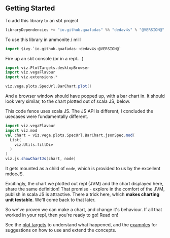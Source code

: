## Getting Started
To add this library to an sbt project
```scala
libraryDependencies += "io.github.quafadas" %% "dedav4s" % "@VERSION@"
```
To use this library in ammonite / mill
```scala
import $ivy.`io.github.quafadas::dedav4s:@VERSION@`
```

Fire up an sbt console (or in a repl... )

```scala mdoc
import viz.PlotTargets.desktopBrowser
import viz.vegaFlavour
import viz.extensions.*

viz.vega.plots.SpecUrl.BarChart.plot()
```

And a browser window should have popped up, with a bar chart in. It should look very similar, to the chart plotted out of scala JS, below.

This code fence uses scala JS. The JS API is different, I concluded the usecases were fundamentally different.

```scala mdoc:js
import viz.vegaFlavour
import viz.mod
val chart = viz.vega.plots.SpecUrl.BarChart.jsonSpec.mod(
  List(
    viz.Utils.fillDiv
  )
)
viz.js.showChartJs(chart, node)
```
It gets mounted as a child of `node`, which is provided to us by the excellent mdocJS.

Excitingly, the chart we plotted out repl (JVM) and the chart displayed here, share the same definition! That promise - explore in the comfort of the JVM, publish in scala JS is attractive. There a trick here, which **makes charting unit testable**. We'll come back to that later.

So we've proven we can make a chart, and change it's behaviour. If all that worked in your repl, then you're ready to go! Read on!

See the [plot targets](../explanation/plotTargets.md) to understand what happened, and the [examples](../explanation/chartTypes.md) for suggestions on how to use and extend the concepts.
